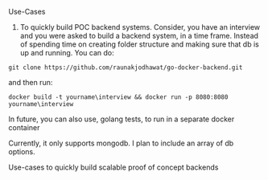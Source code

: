 Use-Cases
1. To quickly build POC backend systems. Consider, you have an interview and you were asked to build a backend system, in a time frame.
Instead of spending time on creating folder structure and making sure that db is up and running.
You can do:
```
git clone https://github.com/raunakjodhawat/go-docker-backend.git
```
and then run:
```
docker build -t yourname\interview && docker run -p 8080:8080 yourname\interview
```


In future, you can also use, golang tests, to run in a separate docker container

Currently, it only supports mongodb. I plan to include an array of db options.



Use-cases to quickly build scalable proof of concept backends
